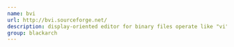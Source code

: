 ```yaml
---
name: bvi
url: http://bvi.sourceforge.net/
description: display-oriented editor for binary files operate like "vi" editor. URL : http://bvi.sourceforge.net/ Groups : blackarch blackarch-binary blackarch-misc
group: blackarch
---
```

